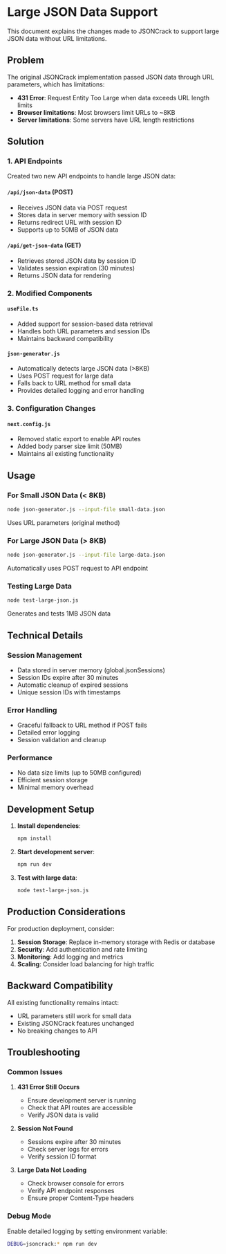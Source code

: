 # Large JSON Data Support

This document explains the changes made to JSONCrack to support large JSON data without URL limitations.

## Problem

The original JSONCrack implementation passed JSON data through URL parameters, which has limitations:
- **431 Error**: Request Entity Too Large when data exceeds URL length limits
- **Browser limitations**: Most browsers limit URLs to ~8KB
- **Server limitations**: Some servers have URL length restrictions

## Solution

### 1. API Endpoints

Created two new API endpoints to handle large JSON data:

#### `/api/json-data` (POST)
- Receives JSON data via POST request
- Stores data in server memory with session ID
- Returns redirect URL with session ID
- Supports up to 50MB of JSON data

#### `/api/get-json-data` (GET)
- Retrieves stored JSON data by session ID
- Validates session expiration (30 minutes)
- Returns JSON data for rendering

### 2. Modified Components

#### `useFile.ts`
- Added support for session-based data retrieval
- Handles both URL parameters and session IDs
- Maintains backward compatibility

#### `json-generator.js`
- Automatically detects large JSON data (>8KB)
- Uses POST request for large data
- Falls back to URL method for small data
- Provides detailed logging and error handling

### 3. Configuration Changes

#### `next.config.js`
- Removed static export to enable API routes
- Added body parser size limit (50MB)
- Maintains all existing functionality

## Usage

### For Small JSON Data (< 8KB)
```bash
node json-generator.js --input-file small-data.json
```
Uses URL parameters (original method)

### For Large JSON Data (> 8KB)
```bash
node json-generator.js --input-file large-data.json
```
Automatically uses POST request to API endpoint

### Testing Large Data
```bash
node test-large-json.js
```
Generates and tests 1MB JSON data

## Technical Details

### Session Management
- Data stored in server memory (global.jsonSessions)
- Session IDs expire after 30 minutes
- Automatic cleanup of expired sessions
- Unique session IDs with timestamps

### Error Handling
- Graceful fallback to URL method if POST fails
- Detailed error logging
- Session validation and cleanup

### Performance
- No data size limits (up to 50MB configured)
- Efficient session storage
- Minimal memory overhead

## Development Setup

1. **Install dependencies**:
   ```bash
   npm install
   ```

2. **Start development server**:
   ```bash
   npm run dev
   ```

3. **Test with large data**:
   ```bash
   node test-large-json.js
   ```

## Production Considerations

For production deployment, consider:

1. **Session Storage**: Replace in-memory storage with Redis or database
2. **Security**: Add authentication and rate limiting
3. **Monitoring**: Add logging and metrics
4. **Scaling**: Consider load balancing for high traffic

## Backward Compatibility

All existing functionality remains intact:
- URL parameters still work for small data
- Existing JSONCrack features unchanged
- No breaking changes to API

## Troubleshooting

### Common Issues

1. **431 Error Still Occurs**
   - Ensure development server is running
   - Check that API routes are accessible
   - Verify JSON data is valid

2. **Session Not Found**
   - Sessions expire after 30 minutes
   - Check server logs for errors
   - Verify session ID format

3. **Large Data Not Loading**
   - Check browser console for errors
   - Verify API endpoint responses
   - Ensure proper Content-Type headers

### Debug Mode

Enable detailed logging by setting environment variable:
```bash
DEBUG=jsoncrack:* npm run dev
``` 